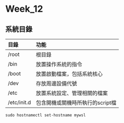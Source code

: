 # Week_12

## 系統目錄
|目錄|功能|
|:--|:--|
/root   |根目錄
/bin    |放置操作系統的指令
/boot   |放置啟動檔案，包括系統核心
/dev    |存放周邊設備代號
/etc    |放置系統設定、管理相關的檔案
/etc/init.d|包含開機或關機時所執行的script檔

```
sudo hostnamectl set-hostname mywsl
```